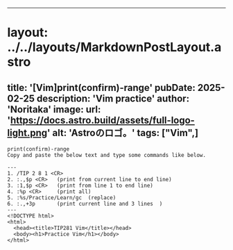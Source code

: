 
---
# layout: ../../layouts/MarkdownPostLayout.astro
title: '[Vim]print(confirm)-range'
pubDate: 2025-02-25
description: 'Vim practice'
author: 'Noritaka'
image:
    url: 'https://docs.astro.build/assets/full-logo-light.png'
    alt: 'Astroのロゴ。'
tags: ["Vim",]
---

```
print(confirm)-range
Copy and paste the below text and type some commands like below.

---
1. /TIP 2 8 1 <CR>
2. :.,$p <CR>   (print from current line to end line)
3. :1,$p <CR>   (print from line 1 to end line)
4. :%p <CR>     (print all)
5. :%s/Practice/Learn/gc  (replace)
6. :.,+3p       (print current line and 3 lines  )
---
<!DOCTYPE html>
<html>
  <head><title>TIP281 Vim</title></head>
  <body><h1>Practice Vim</h1></body>
</html>
```
